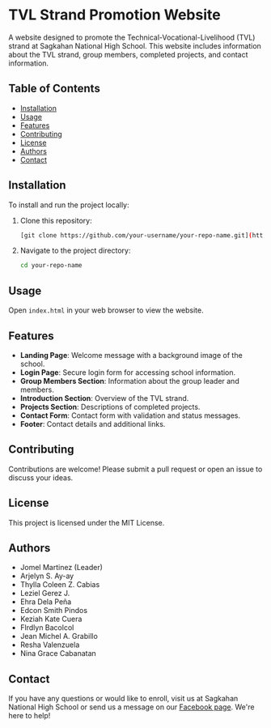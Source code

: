 # TVL Strand Promotion Website

A website designed to promote the Technical-Vocational-Livelihood (TVL) strand at Sagkahan National High School. This website includes information about the TVL strand, group members, completed projects, and contact information.

## Table of Contents

- [Installation](#installation)
- [Usage](#usage)
- [Features](#features)
- [Contributing](#contributing)
- [License](#license)
- [Authors](#authors)
- [Contact](#contact)

## Installation

To install and run the project locally:

1. Clone this repository:
    ```bash
    [git clone https://github.com/your-username/your-repo-name.git](https://github.com/linocart18/project-in-TVL.git)
    ```
2. Navigate to the project directory:
    ```bash
    cd your-repo-name
    ```

## Usage

Open `index.html` in your web browser to view the website.

## Features

- **Landing Page**: Welcome message with a background image of the school.
- **Login Page**: Secure login form for accessing school information.
- **Group Members Section**: Information about the group leader and members.
- **Introduction Section**: Overview of the TVL strand.
- **Projects Section**: Descriptions of completed projects.
- **Contact Form**: Contact form with validation and status messages.
- **Footer**: Contact details and additional links.

## Contributing

Contributions are welcome! Please submit a pull request or open an issue to discuss your ideas.

## License

This project is licensed under the MIT License.

## Authors

- Jomel Martinez (Leader)
- Arjelyn S. Ay-ay
- Thylla Coleen Z. Cabias
- Leziel Gerez J.
- Ehra Dela Peña
- Edcon Smith Pindos
- Keziah Kate Cuera
- Flrdlyn Bacolcol
- Jean Michel A. Grabillo
- Resha Valenzuela
- Nina Grace Cabanatan

## Contact

If you have any questions or would like to enroll, visit us at Sagkahan National High School or send us a message on our [Facebook page](https://www.facebook.com/YourPage). We're here to help!
